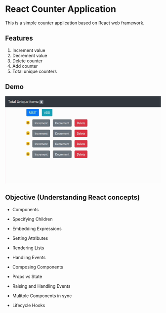 # React Counter Application
This is a simple counter application based on React web framework.
## Features
1. Increment value
2. Decrement value
2. Delete counter
3. Add counter
4. Total unique counters
## Demo
![alt text][logo]

[logo]:https://github.com/AmanBohra7/React_Counter_Application/blob/master/public/counters_app.gif "display presentation"
## Objective (Understanding React concepts)
* Components
- Specifying Children
+ Embedding Expressions
- Setting Attributes
+ Rendering Lists
- Handling Events
+ Composing Components 
- Props vs State
+ Raising and Handling Events
- Mulitple Components in sync
+ Lifecycle Hooks
